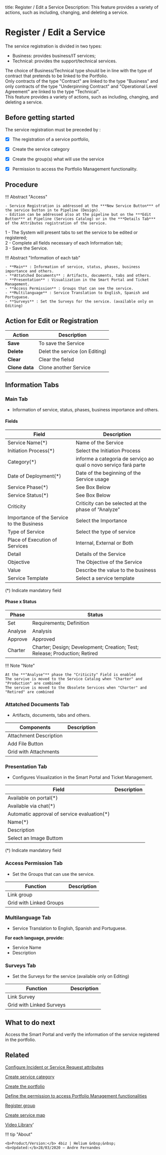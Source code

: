 title:  Register / Edit a Service
Description: This feature provides a variety of actions, such as including, changing, and deleting a service.

# Register / Edit a Service

The service registration is divided in two types:

-   Business: provides business/IT services;
-   Technical: provides the support/technical services.

The choice of Business/Technical type should be in line with the type of contract that pretends to be linked to the Portfolio.  
Only contracts of the type "Contract" are linked to the type "Business" and only contracts of the type "Underpinning Contract" and "Operational Level Agreement" are linked to the type "Technical".  
This feature provides a variety of actions, such as including, changing, and deleting a service.

## Before getting started

The service registration must be preceded by :

-   [X]  The registration of a service portfolio,

-   [X]  Create the service category

-   [X]  Create the group(s) what will use the service

-   [X]  Permission to access the Portfolio Management functionality.

## Procedure

!!! Abstract "Access"
  
    - Service Registration is addressed at the ***New Service Button*** of the service button in te Pipeline (Design).
    - Edition can be addressed also at the pipeline but on the ***Edit Button*** at Pipeline (Services Catalog) or in the ***Details Tab*** of the Attributes registration of the service.

1 - The System will present tabs to set the service to be edited or registered;  
2 - Complete all fields necessary of each Information tab;  
3 - Save the Service.

!!! Abstract "Information of each tab"
  
    - **Main** : Information of service, status, phases, business importance and others.
    - **Attatched Documents** : Artifacts, documents, tabs and others.
    - **Presentation** : Visualization in the Smart Portal and Ticket Management.
    - **Access Permission** : Groups that can see the service.
    - **Multilanguage** : Service Translation to English, Spanish and Portuguese.
    - **Surveys** : Set the Surveys for the service. (available only on Editing)

## Action for Edit or Registration

| Action             | Description                    |
|--------------------|--------------------------------|
| **Save**           | To save the Service            |
| **Delete**         | Delet the service (on Editing) |
| **Clear**          | Clear the fielsd               |
| **Clone data**     | Clone another Service          |

## Information Tabs

### Main Tab 
-   Information of service, status, phases, business importance and others.

#### Fields

| Field                                     | Description                                                      |
|-------------------------------------------|------------------------------------------------------------------|
| Service Name(\*)                          | Name of the Service                                              |
| Initiation Process(\*)                    | Select the Initiation Process                                    |
| Category(\*)                              | informe a categoria de serviço ao qual o novo serviço fará parte |
| Date of Deployment(\*)                    | Date of the beginning of the Service usage                       |
| Service Phase(\*)                         | See Box Below                                                    |
| Service Status(\*)                        | See Box Below                                                    |
| Criticity                                 | Criticity can be selected at the phase of “Analyze”              |
| Importance of the Service to the Business | Select the Importance                                            |
| Type of Service                           | Select the type of service                                       |
| Place of Execution of Services            | Internal, External or Both                                       |
| Detail                                    | Details of the Service                                           |
| Objective                                 | The Objective of the Service                                     |
| Value                                     | Describe the value to the business                               |
| Service Template                          | Select a service template                                        |

(*) Indicate mandatory field

#### Phase x Status 
| Phase   | Status                                                                     |
|---------|----------------------------------------------------------------------------|
| Set     | Requirements; Definition                                                   |
| Analyse | Analysis                                                                   |
| Approve | Approved                                                                   |
| Charter | Charter; Design; Development; Creation; Test; Release; Production; Retired |

!!! Note "Note"

    At the **"Analyse"** phase the "Criticity" Field is enabled   
    The servive is moved to the Service Catalog when "Charter" and "Production" are combined  
    The servive is moved to the Obsolete Services when "Charter" and "Retired" are combined  

### Attatched Documents Tab
-   Artifacts, documents, tabs and others.

| Components                    | Description |
|-------------------------------|-------------|
|  Attachment Description       |             |
|  Add File Button              |             |
|  Grid with Attachments        |             |

### Presentation Tab 
-  Configures Visualization in the Smart Portal and Ticket Management.

| Field                                        | Description |
|----------------------------------------------|-------------|
| Available on portal(\*)                      |             |
| Available via chat(\*)                       |             |
| Automatic approval of service evaluation(\*) |             |
| Name(\*)                                     |             |
| Description                                  |             |
| Select an Image Buttom                       |             |

(*) Indicate mandatory field

### Access Permission Tab
- Set the Groups that can use the service.

| Function                   | Description |
|----------------------------|-------------|
| Link group                 |             |
| Grid with Linked Groups    |             |

### Multilanguage Tab
- Service Translation to English, Spanish and Portuguese.

**For each language, provide:** 
-   Service Name 
-   Description

### Surveys Tab
- Set the Surveys for the service (available only on Editing) 

| Function                   | Description |
|----------------------------|-------------|
| Link Survey                |             |
| Grid with Linked Surveys   |             |

## What to do next

Access the Smart Portal and verify the information of the service registered in
the portfolio.

## Related

[Configure Incident or Service Request attributes](/en-us/4biz-helium/processes/portfolio-and-catalog/use/configure-services-attributes.html)

[Create service category](/en-us/4biz-helium/processes/portfolio-and-catalog/configuration/create-service-category.html)

[Create the portfolio](/en-us/4biz-helium/processes/portfolio-and-catalog/use/create-the-portfolio.html)

[Define the permission to access Portfolio Management functionalities](/en-us/4biz-helium/processes/portfolio-and-catalog/configuration/access-portfolio-management.html)

[Register group](/en-us/4biz-helium/initial-settings/access-settings/user/register-groups.html)

[Create service map](/en-us/4biz-helium/processes/portfolio-and-catalog/use/create-service-map.html)

<i class='fa fa-youtube-play  fa-2x' style='color:#97ce17;vertical-align: middle;'> </i> [Video Library](https://www.youtube.com/playlist?list=PLB5qK2uzf2RNx1eXRaihDR_bxXjGhgFut)'

!!! tip "About"

    <b>Product/Version:</b> 4biz | Helium &nbsp;&nbsp;
    <b>Updated:</b>28/03/2020 – Andre Fernandes
